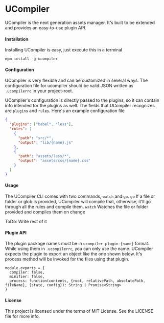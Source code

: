 UCompiler
=========

UCompiler is the next generation assets manager. It's built to be extended and provides an easy-to-use plugin API.

#### Installation

Installing UCompiler is easy, just execute this in a terminal
```
npm install -g ucompiler
```

#### Configuration

UCompiler is very flexible and can be customized in several ways. The configuration file for ucompiler should be valid JSON written as `.ucompilerrc` in your project-root.

UCompiler's configuration is directly passed to the plugins, so it can contain info intended for the plugins as well.
The fields that UCompiler recognizes are `plugins` and `rules`.
Here's an example configuration file

```json
{
  "plugins": ["babel", "less"],
  "rules": [
    {
      "path": "src/*",
      "output": "lib/{name}.js"
    },
    {
      "path": "assets/less/*",
      "output": "assets/css/{name}.css"
    }
  ]
}
```

#### Usage

The UCompiler CLI comes with two commands, `watch` and `go`.
`go` If a file or folder or glob is provided, UCompiler will compile that, otherwise, it'll go through all the rules and compile them.
`watch` Watches the file or folder provided and compiles them on change

ToDo: Write rest of it

#### Plugin API

The plugin package names must be in `ucompiler-plugin-{name}` format. While using them in `.ucompilerrc`, you can only use the name.
UCompiler expects the plugin to export an object like the one shown below. It's process method will be invoked for the files using that plugin.

```
module.exports = {
  compiler: false,
  minifier: false,
  process: function(contents, {root, relativePath, absolutePath, fileName}, {state, config}): String | Promise<String>
}
```

#### License

This project is licensed under the terms of MIT License. See the LICENSE file for more info.

